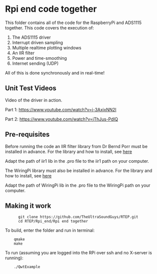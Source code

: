 # Rpi end code together
This folder contains all of the code for the RaspberryPi and ADS1115 together. This code covers the execution of:
1. The ADS1115 driver
1. Interrupt driven sampling
1. Multiple realtime plotting windows
1. An IIR filter 
1. Power and time-smoothing
1. Internet sending (UDP)

All of this is done synchronously and in real-time! 

## Unit Test Videos
Video of the driver in action.

Part 1:
https://www.youtube.com/watch?v=j-3AxjxNN2I

Part 2:
https://www.youtube.com/watch?v=jThJus-PdIQ

## Pre-requisites 

Before running the code an IIR filter library from Dr Bernd Porr must be installed in advance. For the library and how to install, see [here](https://github.com/berndporr/iir1)

Adapt the path of iir1 lib in the .pro file to the iir1 path on your computer.

The WiringPi library must also be installed in advance. For the library and how to install, see [here](http://wiringpi.com/download-and-install/)

Adapt the path of WiringPi lib in the .pro file to the WiringPi path on your computer.

## Making it work


```
      git clone https://github.com/TheUltraSoundGuys/RTEP.git
      cd RTEP/Rpi_end/Rpi end together
```

To build, enter the folder and run in terminal:

```
    qmake
    make
```

To run (assuming you are logged into the RPi over ssh and no X-server is running):

```
    ./QwtExample
```

